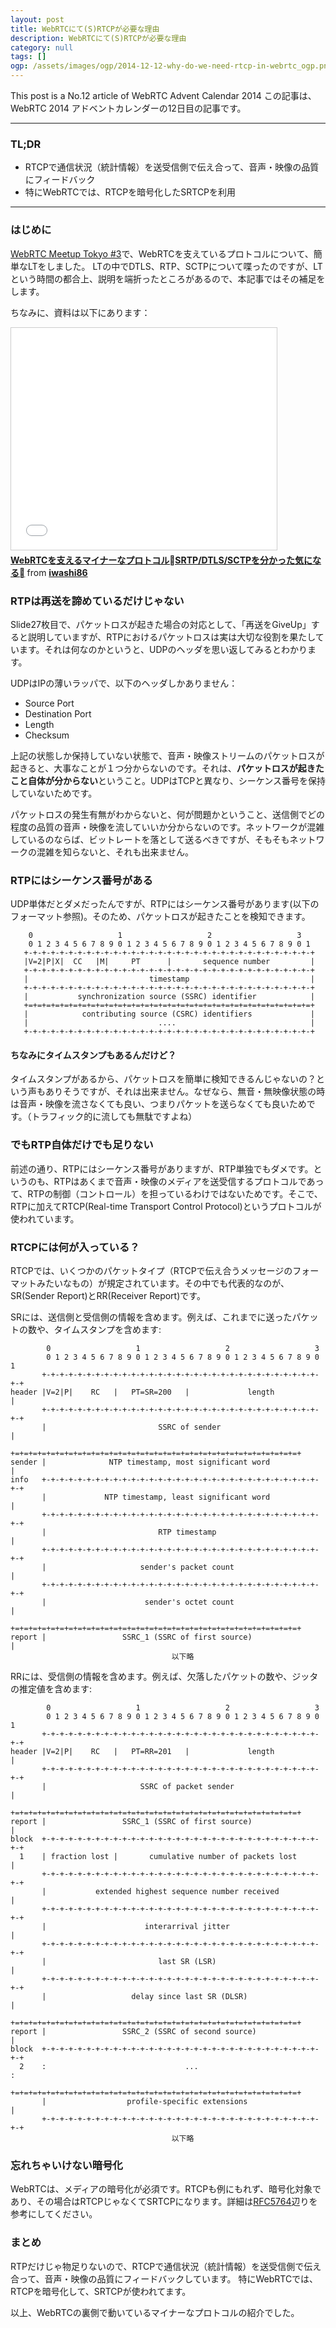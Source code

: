 ```yaml
---
layout: post
title: WebRTCにて(S)RTCPが必要な理由
description: WebRTCにて(S)RTCPが必要な理由
category: null
tags: []
ogp: /assets/images/ogp/2014-12-12-why-do-we-need-rtcp-in-webrtc_ogp.png
---
```


This post is a No.12 article of WebRTC Advent Calendar 2014
この記事は、WebRTC 2014 アドベントカレンダーの12日目の記事です。

-----

### TL;DR

- RTCPで通信状況（統計情報）を送受信側で伝え合って、音声・映像の品質にフィードバック
- 特にWebRTCでは、RTCPを暗号化したSRTCPを利用

----

### はじめに

[WebRTC Meetup Tokyo #3](https://atnd.org/events/53504)で、WebRTCを支えているプロトコルについて、簡単なLTをしました。
LTの中でDTLS、RTP、SCTPについて喋ったのですが、LTという時間の都合上、説明を端折ったところがあるので、本記事ではその補足をします。

ちなみに、資料は以下にあります：

<iframe src="//www.slideshare.net/slideshow/embed_code/37569990" width="425" height="355" frameborder="0" marginwidth="0" marginheight="0" scrolling="no" style="border:1px solid #CCC; border-width:1px; margin-bottom:5px; max-width: 100%;" allowfullscreen> </iframe> <div style="margin-bottom:5px"> <strong> <a href="//www.slideshare.net/iwashi86/20140801-web-rtcmeetup3r3" title="WebRTCを支えるマイナーなプロトコルSRTP/DTLS/SCTPを分かった気になる" target="_blank">WebRTCを支えるマイナーなプロトコルSRTP/DTLS/SCTPを分かった気になる</a> </strong> from <strong><a href="//www.slideshare.net/iwashi86" target="_blank">iwashi86</a></strong> </div>

<script async src="//pagead2.googlesyndication.com/pagead/js/adsbygoogle.js"></script>
<!-- iwashico_middle -->
<ins class="adsbygoogle"
     style="display:block"
     data-ad-client="ca-pub-4737755123993145"
     data-ad-slot="6593095118"
     data-ad-format="auto"></ins>
<script>
(adsbygoogle = window.adsbygoogle || []).push({});
</script>

### RTPは再送を諦めているだけじゃない
Slide27枚目で、パケットロスが起きた場合の対応として、「再送をGiveUp」すると説明していますが、RTPにおけるパケットロスは実は大切な役割を果たしています。それは何なのかというと、UDPのヘッダを思い返してみるとわかります。

UDPはIPの薄いラッパで、以下のヘッダしかありません：

- Source Port
- Destination Port
- Length
- Checksum

上記の状態しか保持していない状態で、音声・映像ストリームのパケットロスが起きると、大事なことが１つ分からないのです。それは、**パケットロスが起きたこと自体が分からない**ということ。UDPはTCPと異なり、シーケンス番号を保持していないためです。

パケットロスの発生有無がわからないと、何が問題かということ、送信側でどの程度の品質の音声・映像を流していいか分からないのです。ネットワークが混雑しているのならば、ビットレートを落として送るべきですが、そもそもネットワークの混雑を知らないと、それも出来ません。


### RTPにはシーケンス番号がある
UDP単体だとダメだったんですが、RTPにはシーケンス番号があります(以下のフォーマット参照)。そのため、パケットロスが起きたことを検知できます。

```
    0                   1                   2                   3
    0 1 2 3 4 5 6 7 8 9 0 1 2 3 4 5 6 7 8 9 0 1 2 3 4 5 6 7 8 9 0 1
   +-+-+-+-+-+-+-+-+-+-+-+-+-+-+-+-+-+-+-+-+-+-+-+-+-+-+-+-+-+-+-+-+
   |V=2|P|X|  CC   |M|     PT      |       sequence number         |
   +-+-+-+-+-+-+-+-+-+-+-+-+-+-+-+-+-+-+-+-+-+-+-+-+-+-+-+-+-+-+-+-+
   |                           timestamp                           |
   +-+-+-+-+-+-+-+-+-+-+-+-+-+-+-+-+-+-+-+-+-+-+-+-+-+-+-+-+-+-+-+-+
   |           synchronization source (SSRC) identifier            |
   +=+=+=+=+=+=+=+=+=+=+=+=+=+=+=+=+=+=+=+=+=+=+=+=+=+=+=+=+=+=+=+=+
   |            contributing source (CSRC) identifiers             |
   |                             ....                              |
   +-+-+-+-+-+-+-+-+-+-+-+-+-+-+-+-+-+-+-+-+-+-+-+-+-+-+-+-+-+-+-+-+
```

#### ちなみにタイムスタンプもあるんだけど？
タイムスタンプがあるから、パケットロスを簡単に検知できるんじゃないの？という声もありそうですが、それは出来ません。なぜなら、無音・無映像状態の時は音声・映像を流さなくても良い、つまりパケットを送らなくても良いためです。（トラフィック的に流しても無駄ですよね）


### でもRTP自体だけでも足りない
前述の通り、RTPにはシーケンス番号がありますが、RTP単独でもダメです。というのも、RTPはあくまで音声・映像のメディアを送受信するプロトコルであって、RTPの制御（コントロール）を担っているわけではないためです。そこで、RTPに加えてRTCP(Real-time Transport Control Protocol)というプロトコルが使われています。


### RTCPには何が入っている？
RTCPでは、いくつかのパケットタイプ（RTCPで伝え合うメッセージのフォーマットみたいなもの）が規定されています。その中でも代表的なのが、SR(Sender Report)とRR(Receiver Report)です。

SRには、送信側と受信側の情報を含めます。例えば、これまでに送ったパケットの数や、タイムスタンプを含めます:

```
        0                   1                   2                   3
        0 1 2 3 4 5 6 7 8 9 0 1 2 3 4 5 6 7 8 9 0 1 2 3 4 5 6 7 8 9 0 1
       +-+-+-+-+-+-+-+-+-+-+-+-+-+-+-+-+-+-+-+-+-+-+-+-+-+-+-+-+-+-+-+-+
header |V=2|P|    RC   |   PT=SR=200   |             length            |
       +-+-+-+-+-+-+-+-+-+-+-+-+-+-+-+-+-+-+-+-+-+-+-+-+-+-+-+-+-+-+-+-+
       |                         SSRC of sender                        |
       +=+=+=+=+=+=+=+=+=+=+=+=+=+=+=+=+=+=+=+=+=+=+=+=+=+=+=+=+=+=+=+=+
sender |              NTP timestamp, most significant word             |
info   +-+-+-+-+-+-+-+-+-+-+-+-+-+-+-+-+-+-+-+-+-+-+-+-+-+-+-+-+-+-+-+-+
       |             NTP timestamp, least significant word             |
       +-+-+-+-+-+-+-+-+-+-+-+-+-+-+-+-+-+-+-+-+-+-+-+-+-+-+-+-+-+-+-+-+
       |                         RTP timestamp                         |
       +-+-+-+-+-+-+-+-+-+-+-+-+-+-+-+-+-+-+-+-+-+-+-+-+-+-+-+-+-+-+-+-+
       |                     sender's packet count                     |
       +-+-+-+-+-+-+-+-+-+-+-+-+-+-+-+-+-+-+-+-+-+-+-+-+-+-+-+-+-+-+-+-+
       |                      sender's octet count                     |
       +=+=+=+=+=+=+=+=+=+=+=+=+=+=+=+=+=+=+=+=+=+=+=+=+=+=+=+=+=+=+=+=+
report |                 SSRC_1 (SSRC of first source)                 |
                                    以下略
```

RRには、受信側の情報を含めます。例えば、欠落したパケットの数や、ジッタの推定値を含めます:

```
        0                   1                   2                   3
        0 1 2 3 4 5 6 7 8 9 0 1 2 3 4 5 6 7 8 9 0 1 2 3 4 5 6 7 8 9 0 1
       +-+-+-+-+-+-+-+-+-+-+-+-+-+-+-+-+-+-+-+-+-+-+-+-+-+-+-+-+-+-+-+-+
header |V=2|P|    RC   |   PT=RR=201   |             length            |
       +-+-+-+-+-+-+-+-+-+-+-+-+-+-+-+-+-+-+-+-+-+-+-+-+-+-+-+-+-+-+-+-+
       |                     SSRC of packet sender                     |
       +=+=+=+=+=+=+=+=+=+=+=+=+=+=+=+=+=+=+=+=+=+=+=+=+=+=+=+=+=+=+=+=+
report |                 SSRC_1 (SSRC of first source)                 |
block  +-+-+-+-+-+-+-+-+-+-+-+-+-+-+-+-+-+-+-+-+-+-+-+-+-+-+-+-+-+-+-+-+
  1    | fraction lost |       cumulative number of packets lost       |
       +-+-+-+-+-+-+-+-+-+-+-+-+-+-+-+-+-+-+-+-+-+-+-+-+-+-+-+-+-+-+-+-+
       |           extended highest sequence number received           |
       +-+-+-+-+-+-+-+-+-+-+-+-+-+-+-+-+-+-+-+-+-+-+-+-+-+-+-+-+-+-+-+-+
       |                      interarrival jitter                      |
       +-+-+-+-+-+-+-+-+-+-+-+-+-+-+-+-+-+-+-+-+-+-+-+-+-+-+-+-+-+-+-+-+
       |                         last SR (LSR)                         |
       +-+-+-+-+-+-+-+-+-+-+-+-+-+-+-+-+-+-+-+-+-+-+-+-+-+-+-+-+-+-+-+-+
       |                   delay since last SR (DLSR)                  |
       +=+=+=+=+=+=+=+=+=+=+=+=+=+=+=+=+=+=+=+=+=+=+=+=+=+=+=+=+=+=+=+=+
report |                 SSRC_2 (SSRC of second source)                |
block  +-+-+-+-+-+-+-+-+-+-+-+-+-+-+-+-+-+-+-+-+-+-+-+-+-+-+-+-+-+-+-+-+
  2    :                               ...                             :
       +=+=+=+=+=+=+=+=+=+=+=+=+=+=+=+=+=+=+=+=+=+=+=+=+=+=+=+=+=+=+=+=+
       |                  profile-specific extensions                  |
       +-+-+-+-+-+-+-+-+-+-+-+-+-+-+-+-+-+-+-+-+-+-+-+-+-+-+-+-+-+-+-+-+
                                    以下略
```

### 忘れちゃいけない暗号化
WebRTCは、メディアの暗号化が必須です。RTCPも例にもれず、暗号化対象であり、その場合はRTCPじゃなくてSRTCPになります。詳細は[RFC5764](http://tools.ietf.org/html/rfc5764)辺りを参考にしてください。


### まとめ
RTPだけじゃ物足りないので、RTCPで通信状況（統計情報）を送受信側で伝え合って、音声・映像の品質にフィードバックしています。
特にWebRTCでは、RTCPを暗号化して、SRTCPが使われてます。

以上、WebRTCの裏側で動いているマイナーなプロトコルの紹介でした。
